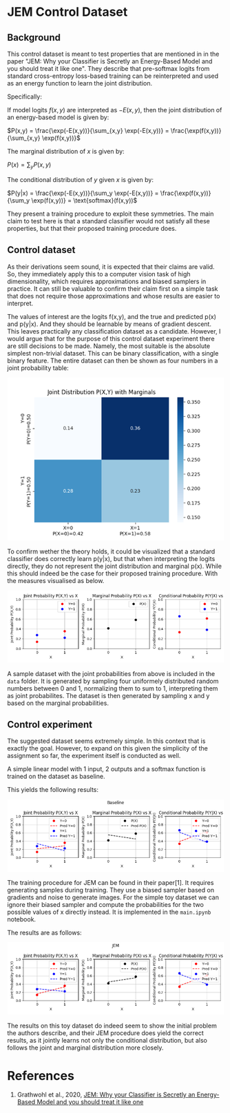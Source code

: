 #  JEM Control Dataset
## Background

This control dataset is meant to test properties that are mentioned in in the paper "JEM: Why your Classifier is Secretly an Energy-Based Model and you should treat it like one". They describe that pre-softmax logits from standard cross-entropy loss-based training can be reinterpreted and used as an energy function to learn the joint distribution. 

Specifically:

If model logits $f(x,y)$ are interpreted as $-E(x,y)$, then the joint distribution of an energy-based model is given by:

$P(x,y) = \frac{\exp(-E(x,y))}{\sum_{x,y} \exp(-E(x,y))} = \frac{\exp(f(x,y))}{\sum_{x,y} \exp(f(x,y))}$

The marginal distribution of $x$ is given by:

$P(x) = \sum_y P(x,y)$

The conditional distribution of $y$ given $x$ is given by:

$P(y|x) = \frac{\exp(-E(x,y))}{\sum_y \exp(-E(x,y))} = \frac{\exp(f(x,y))}{\sum_y \exp(f(x,y))} = \text{softmax}(f(x,y))$

They present a training procedure to exploit these symmetries. The main claim to test here is that a standard classifier would not satisfy all these properties, but that their proposed training procedure does.

## Control dataset
As their derivations seem sound, it is expected that their claims are valid. So, they immediately apply this to a computer vision task of high dimensionality, which requires approximations and biased samplers in practice. It can still be valuable to confirm their claim first on a simple task that does not require those approximations and whose results are easier to interpret.

The values of interest are the logits f(x,y), and the true and predicted p(x) and p(y|x). And they should be learnable by means of gradient descent. This leaves practically any classification dataset as a candidate. However, I would argue that for the purpose of this control dataset experiment there are still decisions to be made. Namely, the most suitable is the absolute simplest non-trivial dataset. This can be binary classification, with a single binary feature. The entire dataset can then be shown as four numbers in a joint probability table:

![joint table](figs/joint_table.png)

To confirm wether the theory holds, it could be visualized that a standard classifier does correctly learn p(y|x), but that when interpreting the logits directly, they do not represent the joint distribution and marginal p(x). While this should indeed be the case for their proposed training procedure. With the measures visualised as below.

![triple plot](figs/triple_plot.png)


A sample dataset with the joint probabilities from above is included in the `data` folder. It is generated by sampling four uniformely distributed random numbers between 0 and 1, normalizing them to sum to 1, interpreting them as joint probabilites. The dataset is then generated by sampling x and y based on the marginal probabilities.

## Control experiment
The suggested dataset seems extremely simple. In this context that is exactly the goal. However, to expand on this given the simplicity of the assignment so far, the experiment itself is conducted as well.

A simple linear model with 1 input, 2 outputs and a softmax function is trained on the dataset as baseline. 

This yields the following results:

![triple plot](figs/triple_plot_baseline.png)

The training procedure for JEM can be found in their paper[1]. It requires generating samples during training. They use a biased sampler based on gradients and noise to generate images. For the simple toy dataset we can ignore their biased sampler and compute the probabilities for the two possible values of x directly instead. It is implemented in the `main.ipynb` notebook.

The results are as follows:

![triple plot](figs/triple_plot_JEM.png)

The results on this toy dataset do indeed seem to show the initial problem the authors describe, and their JEM procedure does yield the correct results, as it jointly learns not only the conditional distribution, but also follows the joint and marginal distribution more closely.

# References
1. Grathwohl et al., 2020, [JEM: Why your Classifier is Secretly an Energy-Based Model and you should treat it like one](https://arxiv.org/abs/1912.03263) 


